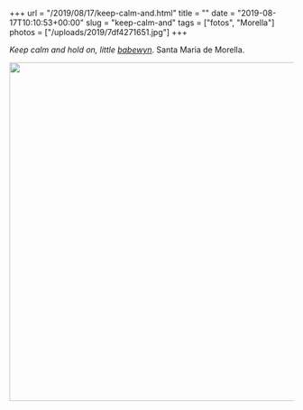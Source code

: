 +++
url = "/2019/08/17/keep-calm-and.html"
title = ""
date = "2019-08-17T10:10:53+00:00"
slug = "keep-calm-and"
tags = ["fotos", "Morella"]
photos = ["/uploads/2019/7df4271651.jpg"]
+++

*Keep calm and hold on, little [babewyn](https://en.wikipedia.org/wiki/Grotesque_%28architecture%29)*. Santa Maria de Morella.

<img src="/uploads/2019/7df4271651.jpg" width="600" height="600" alt="" />

